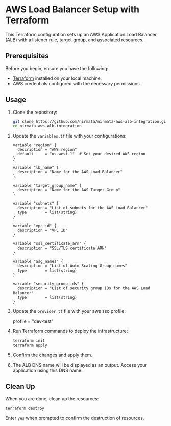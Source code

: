 # AWS Load Balancer Setup with Terraform

This Terraform configuration sets up an AWS Application Load Balancer (ALB) with a listener rule, target group, and associated resources.

## Prerequisites

Before you begin, ensure you have the following:

- [Terraform](https://www.terraform.io/) installed on your local machine.
- AWS credentials configured with the necessary permissions.

## Usage

1. Clone the repository:

    ```bash
    git clone https://github.com/nirmata/nirmata-aws-alb-integration.git
    cd nirmata-aws-alb-integration
    ```

2. Update the `variables.tf` file with your configurations:

    ```hcl
    variable "region" {
      description = "AWS region"
      default     = "us-west-1"  # Set your desired AWS region
    }

    variable "lb_name" {
      description = "Name for the AWS Load Balancer"
    }

    variable "target_group_name" {
      description = "Name for the AWS Target Group"
    }

    variable "subnets" {
      description = "List of subnets for the AWS Load Balancer"
      type        = list(string)
    }

    variable "vpc_id" {
      description = "VPC ID"
    }

    variable "ssl_certificate_arn" {
      description = "SSL/TLS certificate ARN"
    }

    variable "asg_names" {
      description = "List of Auto Scaling Group names"
      type        = list(string)
    }

    variable "security_group_ids" {
      description = "List of security group IDs for the AWS Load Balancer"
      type        = list(string)
    }
    ```
3. Update the `provider.tf` file with your aws sso profile:

    profile = "dev-test"


4. Run Terraform commands to deploy the infrastructure:

    ```bash
    terraform init
    terraform apply
    ```

5. Confirm the changes and apply them.

6. The ALB DNS name will be displayed as an output. Access your application using this DNS name.

## Clean Up

When you are done, clean up the resources:

```bash
terraform destroy
```

Enter `yes` when prompted to confirm the destruction of resources.

